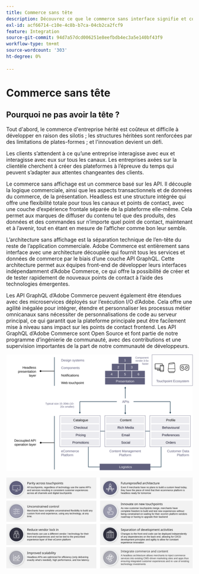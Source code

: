 ```yaml
---
title: Commerce sans tête
description: Découvrez ce que le commerce sans interface signifie et comment Adobe Commerce prend en charge les architectures sans interface.
exl-id: acf66714-c10e-4c8b-b7ca-04cb2ca2fcf9
feature: Integration
source-git-commit: 94d7a57dcd006251e8eefbdb4ec3a5e140bf43f9
workflow-type: tm+mt
source-wordcount: '303'
ht-degree: 0%

---
```


# Commerce sans tête

## Pourquoi ne pas avoir la tête ?

Tout d&#39;abord, le commerce d&#39;entreprise hérité est coûteux et difficile à développer en raison des silotis ; les structures héritées sont renforcées par des limitations de plates-formes ; et l&#39;innovation devient un défi.

Les clients s’attendent à ce qu’une entreprise interagisse avec eux et interagisse avec eux sur tous les canaux. Les entreprises axées sur la clientèle cherchent à créer des plateformes à l’épreuve du temps qui peuvent s’adapter aux attentes changeantes des clients.

Le commerce sans affichage est un commerce basé sur les API. Il découple la logique commerciale, ainsi que les aspects transactionnels et de données du commerce, de la présentation. Headless est une structure intégrée qui offre une flexibilité totale pour tous les canaux et points de contact, avec une couche d’expérience frontale séparée de la plateforme elle-même. Cela permet aux marques de diffuser du contenu tel que des produits, des données et des commandes sur n’importe quel point de contact, maintenant et à l’avenir, tout en étant en mesure de l’afficher comme bon leur semble.

L’architecture sans affichage est la séparation technique de l’en-tête du reste de l’application commerciale. Adobe Commerce est entièrement sans interface avec une architecture découplée qui fournit tous les services et données de commerce par le biais d’une couche API GraphQL. Cette architecture permet aux équipes front-end de développer leurs interfaces indépendamment d’Adobe Commerce, ce qui offre la possibilité de créer et de tester rapidement de nouveaux points de contact à l’aide des technologies émergentes.

Les API GraphQL d’Adobe Commerce peuvent également être étendues avec des microservices déployés sur l’exécution I/O d’Adobe. Cela offre une agilité inégalée pour intégrer, étendre et personnaliser les processus métier omnicanaux sans nécessiter de personnalisations de code au serveur principal, ce qui garantit que la plateforme principale peut être facilement mise à niveau sans impact sur les points de contact frontend. Les API GraphQL d’Adobe Commerce sont Open Source et font partie de notre programme d’ingénierie de communauté, avec des contributions et une supervision importantes de la part de notre communauté de développeurs.

![Diagramme d’architecture de commerce sans affichage](../../../assets/playbooks/headless-diagram.svg)

![Avantages du diagramme d’architecture de commerce sans interface](../../../assets/playbooks/headless-benefits.svg)
